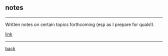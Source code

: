 ## notes
***
Written notes on certain topics forthcoming (esp as I prepare for quals!).

[link](./notes/misc)

***
[back](./)

